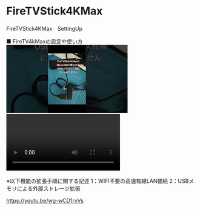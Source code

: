 # FireTVStick4KMax
FireTVStick4KMax　SettingUp<br>

■ FireTV4kMaxの設定や使い方<br>
![](/mq1.jpg)
![](/FireTV.mp4)

※以下機能の拡張手順に関する記述
1：WIFI不要の高速有線LAN接続
2：USBメモリによる外部ストレージ拡張

https://youtu.be/wg-wCD1rxVs

